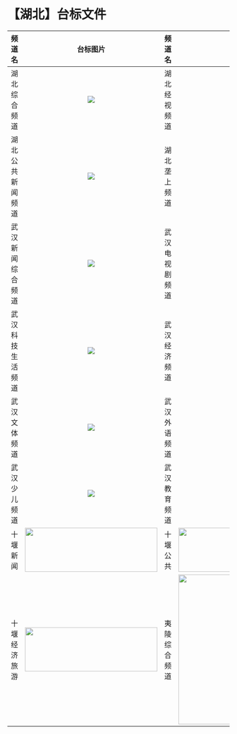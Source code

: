 # 【湖北】台标文件
|频道名|台标图片|频道名|台标图片|
|:---:|:---:|:---:|:---:|
|湖北综合频道|<img src="https://raw.githubusercontent.com/wanglindl/TVLogo/main/img/Hubei1.png">|湖北经视频道|<img src="https://raw.githubusercontent.com/wanglindl/TVLogo/main/img/Hubei6.png">|
|湖北公共新闻频道|<img src="https://raw.githubusercontent.com/wanglindl/TVLogo/main/img/Hubei5.png">|湖北垄上频道|<img src="https://raw.githubusercontent.com/wanglindl/TVLogo/main/img/Hubei7.png">|
|武汉新闻综合频道|<img src="https://raw.githubusercontent.com/wanglindl/TVLogo/main/img/Wuhan1.png">|武汉电视剧频道|<img src="https://raw.githubusercontent.com/wanglindl/TVLogo/main/img/Wuhan2.png">|
|武汉科技生活频道|<img src="https://raw.githubusercontent.com/wanglindl/TVLogo/main/img/Wuhan3.png">|武汉经济频道|<img src="https://raw.githubusercontent.com/wanglindl/TVLogo/main/img/Wuhan4.png">|
|武汉文体频道|<img src="https://raw.githubusercontent.com/wanglindl/TVLogo/main/img/Wuhan5.png">|武汉外语频道|<img src="https://raw.githubusercontent.com/wanglindl/TVLogo/main/img/Wuhan6.png">|
|武汉少儿频道|<img src="https://raw.githubusercontent.com/wanglindl/TVLogo/main/img/Wuhan7.png">|武汉教育频道|<img src="https://raw.githubusercontent.com/wanglindl/TVLogo/main/img/Wuhan8.png">|
|十堰新闻|<img src="https://raw.githubusercontent.com/atsushi444/iptv/main/logo/other/" width="300" height="100">|十堰公共|<img src="https://raw.githubusercontent.com/atsushi444/iptv/main/logo/other/" width="300" height="100">|
|十堰经济旅游|<img src="https://raw.githubusercontent.com/atsushi444/iptv/main/logo/other/" width="300" height="100">|夷陵综合频道|<img src="https://raw.githubusercontent.com/atsushi444/iptv/main/logo/other/" width="300" height="340">|
